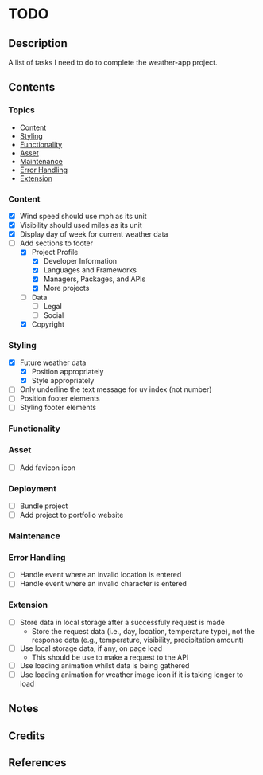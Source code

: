 # TODO

## Description

A list of tasks I need to do to complete the weather-app project.

## Contents

### Topics

- [Content](#content)
- [Styling](#styling)
- [Functionality](#functionality)
- [Asset](#asset)
- [Maintenance](#maintenance)
- [Error Handling](#error-handling)
- [Extension](#extension)

### Content

- [x] Wind speed should use mph as its unit
- [x] Visibility should used miles as its unit
- [x] Display day of week for current weather data
- [ ] Add sections to footer
    - [x] Project Profile
        - [x] Developer Information
        - [x] Languages and Frameworks
        - [x] Managers, Packages, and APIs
        - [x] More projects
    - [ ] Data
        - [ ] Legal
        - [ ] Social
    - [x] Copyright

### Styling

- [x] Future weather data
    - [x] Position appropriately
    - [x] Style appropriately
- [ ] Only underline the text message for uv index (not number)
- [ ] Position footer elements
- [ ] Styling footer elements

### Functionality

### Asset

- [ ] Add favicon icon

### Deployment

- [ ] Bundle project
- [ ] Add project to portfolio website

### Maintenance

### Error Handling

- [ ] Handle event where an invalid location is entered
- [ ] Handle event where an invalid character is entered

### Extension

- [ ] Store data in local storage after a successfuly request is made
    - Store the request data (i.e., day, location, temperature type), not the
    response data (e.g., temperature, visibility, precipitation amount)
- [ ] Use local storage data, if any, on page load
    - This should be use to make a request to the API
- [ ] Use loading animation whilst data is being gathered
- [ ] Use loading animation for weather image icon if it is taking longer to
load

## Notes

## Credits

## References
